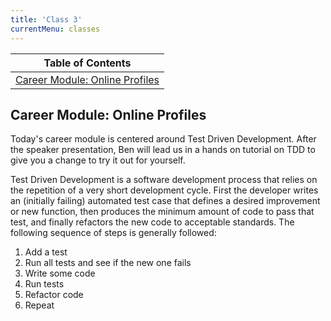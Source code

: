 ```yaml
---
title: 'Class 3'
currentMenu: classes
---
```


| Table of Contents |
|---|
| [Career Module: Online Profiles](#career-module-online-profiles) |

## Career Module: Online Profiles

Today's career module is centered around Test Driven Development. After the speaker presentation, Ben will lead us in a hands on tutorial on TDD to give you a change to try it out for yourself.

Test Driven Development is a software development process that relies on the repetition of a very short development cycle. First the developer writes an (initially failing) automated test case that defines a desired improvement or new function, then produces the minimum amount of code to pass that test, and finally refactors the new code to acceptable standards.
The following sequence of steps is generally followed:

1. Add a test
2. Run all tests and see if the new one fails
3. Write some code
4. Run tests
5. Refactor code
6. Repeat
